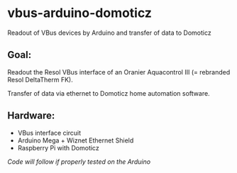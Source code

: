 # vbus-arduino-domoticz
Readout of VBus devices by Arduino and transfer of data to Domoticz

## Goal:
Readout the Resol VBus interface of an Oranier Aquacontrol III (= rebranded Resol DeltaTherm FK).

Transfer of data via ethernet to Domoticz home automation software.

## Hardware:
* VBus interface circuit
* Arduino Mega + Wiznet Ethernet Shield
* Raspberry Pi with Domoticz

*Code will follow if properly tested on the Arduino*

